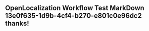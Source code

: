 <properties
ms.topic="hero-topic1"
ms.test1="hero-topic"
ms.test2="test"/>

## OpenLocalization Workflow Test MarkDown 13e0f635-1d9b-4cf4-b270-e801c0e96dc2 thanks!
